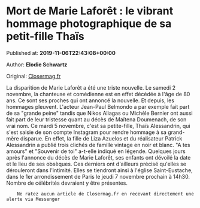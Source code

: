 
# Mort de Marie Laforêt : le vibrant hommage photographique de sa petit-fille Thaïs

Published at: **2019-11-06T22:43:08+00:00**

Author: **Elodie Schwartz**

Original: [Closermag.fr](https://www.closermag.fr/people/mort-de-marie-laforet-le-vibrant-hommage-photographique-de-sa-petit-fille-thais-1045750)

La disparition de Marie Laforêt a été une triste nouvelle. Le samedi 2 novembre, la chanteuse et comédienne est en effet décédée à l'âge de 80 ans. Ce sont ses proches qui ont annoncé la nouvelle. Et depuis, les hommages pleuvent. L'acteur Jean-Paul Belmondo a par exemple fait part de sa "grande peine" tandis que Nikos Aliagas ou Michèle Bernier ont aussi fait part de leur tristesse quant au décès de Maïtena Doumenach, de son vrai nom.
Ce mardi 5 novembre, c'est sa petite-fille, Thaïs Alessandrin, qui s'est saisie de son compte Instagram pour rendre hommage à sa grand-mère disparue. En effet, la fille de Liza Azuelos et du réalisateur Patrick Alessandrin a publié trois clichés de famille vintage en noir et blanc. "A tes amours" et "Souvenir de toi" a-t-elle indiqué en légende.
Quelques jours après l'annonce du décès de Marie Laforêt, ses enfants ont dévoilé la date et le lieu de ses obsèques. Ces derniers ont d'ailleurs précisé qu'elles se dérouleront dans l'intimité. Elles se tiendront ainsi à l'église Saint-Eustache, dans le 1er arrondissement de Paris le jeudi 7 novembre prochain à 14h30. Nombre de célébrités devraient y être présentes.

        Ne ratez aucun article de Closermag.fr en recevant directement une alerte via Messenger
      

